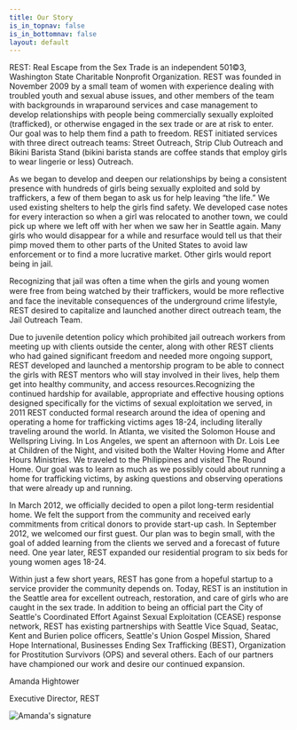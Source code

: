 ```yaml
---
title: Our Story
is_in_topnav: false
is_in_bottomnav: false
layout: default
---
```


REST: Real Escape from the Sex Trade is an independent 501©3, Washington State Charitable Nonprofit Organization. REST was founded in November 2009 by a small team of women with experience dealing with troubled youth and sexual abuse issues, and other members of the team with backgrounds in wraparound services and case management to develop relationships with people being commercially sexually exploited (trafficked), or otherwise engaged in the sex trade or are at risk to enter. Our goal was to help them find a path to freedom. REST initiated services with three direct outreach teams: Street Outreach, Strip Club Outreach and Bikini Barista Stand (bikini barista stands are coffee stands that employ girls to wear lingerie or less) Outreach.

As we began to develop and deepen our relationships by being a consistent presence with hundreds of girls being sexually exploited and sold by traffickers, a few of them began to ask us for help leaving “the life.” We used existing shelters to help the girls find safety. We developed case notes for every interaction so when a girl was relocated to another town, we could pick up where we left off with her when we saw her in Seattle again. Many girls who would disappear for a while and resurface would tell us that their pimp moved them to other parts of the United States to avoid law enforcement or to find a more lucrative market. Other girls would report being in jail.

Recognizing that jail was often a time when the girls and young women were free from being watched by their traffickers, would be more reﬂective and face the inevitable consequences of the underground crime lifestyle, REST desired to capitalize and launched another direct outreach team, the Jail Outreach Team.

Due to juvenile detention policy which prohibited jail outreach workers from meeting up with clients outside the center, along with other REST clients who had gained significant freedom and needed more ongoing support, REST developed and launched a mentorship program to be able to connect the girls with REST mentors who will stay involved in their lives, help them get into healthy community, and access resources.Recognizing the continued hardship for available, appropriate and effective housing options designed specifically for the victims of sexual exploitation we served, in 2011 REST conducted formal research around the idea of opening and operating a home for trafficking victims ages 18-24, including literally traveling around the world. In Atlanta, we visited the Solomon House and Wellspring Living. In Los Angeles, we spent an afternoon with Dr. Lois Lee at Children of the Night, and visited both the Walter Hoving Home and After Hours Ministries. We traveled to the Philippines and visited The Round Home. Our goal was to learn as much as we possibly could about running a home for trafficking victims, by asking questions and observing operations that were already up and running.

In March 2012, we officially decided to open a pilot long-term residential home. We felt the support from the community and received early commitments from critical donors to provide start-up cash. In September 2012, we welcomed our first guest. Our plan was to begin small, with the goal of added learning from the clients we served and a forecast of future need. One year later, REST expanded our residential program to six beds for young women ages 18-24.

Within just a few short years, REST has gone from a hopeful startup to a service provider the community depends on. Today, REST is an institution in the Seattle area for excellent outreach, restoration, and care of girls who are caught in the sex trade. In addition to being an official part the City of Seattle's Coordinated Effort Against Sexual Exploitation (CEASE) response network, REST has existing partnerships with Seattle Vice Squad, Seatac, Kent and Burien police officers, Seattle's Union Gospel Mission, Shared Hope International, Businesses Ending Sex Trafficking (BEST), Organization for Prostitution Survivors (OPS) and several others. Each of our partners have championed our work and desire our continued expansion.

Amanda Hightower

Executive Director, REST

![Amanda's signature](/uploads/signature.png)
